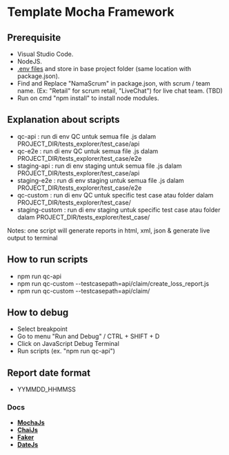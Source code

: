 # Template Mocha Framework

## Prerequisite

- Visual Studio Code.
- NodeJS.
- [.env files](https://k-port/sites/itrepository/Documents/ProjectDocuments/COK/env%20files) and store in base project folder (same location with package.json).
- Find and Replace "NamaScrum" in package.json, with scrum / team name. (Ex: "Retail" for scrum retail, "LiveChat") for live chat team. (TBD)
- Run on cmd "npm install" to install node modules.

## Explanation about scripts

- qc-api          : run di env QC untuk semua file .js dalam PROJECT_DIR/tests_explorer/test_case/api
- qc-e2e          : run di env QC untuk semua file .js dalam PROJECT_DIR/tests_explorer/test_case/e2e
- staging-api     : run di env staging untuk semua file .js dalam PROJECT_DIR/tests_explorer/test_case/api
- staging-e2e     : run di env staging untuk semua file .js dalam PROJECT_DIR/tests_explorer/test_case/e2e
- qc-custom       : run di env QC untuk specific test case atau folder dalam PROJECT_DIR/tests_explorer/test_case/
- staging-custom  : run di env staging untuk specific test case atau folder dalam PROJECT_DIR/tests_explorer/test_case/

Notes:
one script will generate reports in html, xml, json & generate live output to terminal

## How to run scripts

- npm run qc-api
- npm run qc-custom --testcasepath=api/claim/create_loss_report.js
- npm run qc-custom --testcasepath=api/claim/

## How to debug

- Select breakpoint
- Go to menu "Run and Debug" / CTRL + SHIFT + D
- Click on JavaScript Debug Terminal
- Run scripts (ex. "npm run qc-api")

## Report date format

- YYMMDD_HHMMSS

### Docs

- **[MochaJs](https://mochajs.org/)**
- **[ChaiJs](https://www.chaijs.com/)**
- **[Faker](https://www.npmjs.com/package/faker)**
- **[DateJs](https://github.com/datejs/Datejs)**
